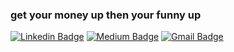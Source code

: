 ### get your money up then your funny up
[![Linkedin Badge](https://img.shields.io/badge/-EvanLin-blue?style=flat-square&logo=Linkedin&logoColor=white&link=https://www.linkedin.com/in/evan-lin-0b764b1a3/)](https://www.linkedin.com/in/evan-lin-0b764b1a3/) [![Medium Badge](https://img.shields.io/badge/-@evxxan-03a57a?style=flat-square&labelColor=000000&logo=Medium&link=https://medium.com/@evxxan)](https://evxxan.medium.com/)
[![Gmail Badge](https://img.shields.io/badge/-evanlin416@gmail.com-c14438?style=flat-square&logo=Gmail&logoColor=white&link=mailto:evanlin416@gmail.com)](mailto:evanlin416@gmail.com)




